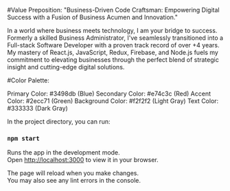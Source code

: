 #Value Preposition:
"Business-Driven Code Craftsman: Empowering Digital Success with a Fusion of Business Acumen and Innovation."

In a world where business meets technology, I am your bridge to success. Formerly a skilled Business Administrator, I've seamlessly transitioned into a Full-stack Software Developer with a proven track record of over +4 years. My mastery of React.js, JavaScript, Redux, Firebase, and Node.js fuels my commitment to elevating businesses through the perfect blend of strategic insight and cutting-edge digital solutions.

#Color Palette:

Primary Color: #3498db (Blue)
Secondary Color: #e74c3c (Red)
Accent Color: #2ecc71 (Green)
Background Color: #f2f2f2 (Light Gray)
Text Color: #333333 (Dark Gray)

In the project directory, you can run:
### `npm start`

Runs the app in the development mode.\
Open [http://localhost:3000](http://localhost:3000) to view it in your browser.

The page will reload when you make changes.\
You may also see any lint errors in the console.
